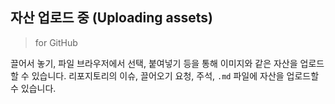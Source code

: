 ## 자산 업로드 중 (Uploading assets)
> for GitHub  

끌어서 놓기, 파일 브라우저에서 선택, 붙여넣기 등을 통해 이미지와 같은 자산을 업로드할 수 있습니다. 리포지토리의 이슈, 끌어오기 요청, 주석, `.md` 파일에 자산을 업로드할 수 있습니다.